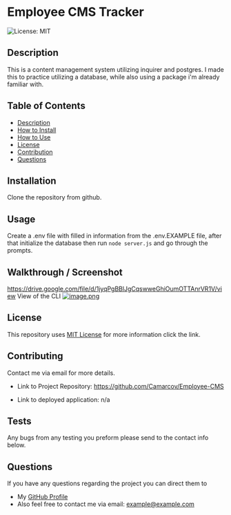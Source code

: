 # Employee CMS Tracker   
![License: MIT](https://img.shields.io/badge/License-MIT-yellow.svg)

## Description

This is a content management system utilizing inquirer and postgres.
I made this to practice utilizing a database, while also using a package i'm already familiar with.
  
## Table of Contents
* [Description](#Desription)
* [How to Install](#Installation)
* [How to Use](#Usage)
* [License](#License)
* [Contribution](#Contributing)
* [Questions](#Questions)

## Installation

Clone the repository from github.

## Usage

Create a .env file with filled in information from the .env.EXAMPLE file, after that initialize the database then run `node server.js` and go through the prompts.

## Walkthrough / Screenshot
https://drive.google.com/file/d/1jyqPgBBlJgCqswweGhiOumOTTAnrVR1V/view
View of the CLI [![image.png](https://i.postimg.cc/fTC0P4Yb/image.png)](https://postimg.cc/4mKdKSLC)

## License
This repository uses [MIT License](https://opensource.org/licenses/MIT) for more information click the link.

## Contributing

Contact me via email for more details.

* Link to Project Repository: https://github.com/Camarcov/Employee-CMS

* Link to deployed application: n/a

## Tests
Any bugs from any testing you preform please send to the contact info below.

## Questions
If you have any questions regarding the project you can direct them to 
* My [GitHub Profile](https://www.github.com/Camarcov)
* Also feel free to contact me via email: example@example.com
